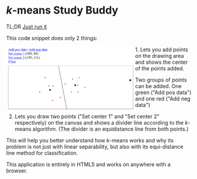 # <i>k</i>-means Study Buddy

TL;DR [Just run it](https://kalngyk.github.io/kmeans_study_buddy.html)

This code snippet does only 2 things:

<img src="sample.png" width="350" align="left">1. Lets you add points on the drawing area and shows the center of the points added.
   - Two groups of points can be added. One green ("Add pos data") and one red ("Add neg data")
      
2. Lets you draw two points ("Set center 1" and "Set center 2" respectively) on the canvas and shows a divider line according to the <I>k</I>-means algorithm. (The divider is an equidistance line from both points.)




This will help you better understand how <i>k</i>-means works and why its problem is not just with linear separability, but also with its equi-distance line method for classification.

This application is entirely in HTML5 and works on anywhere with a browser. 
